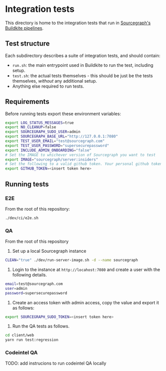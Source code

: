 # Integration tests

This directory is home to the integration tests that run in [Sourcegraph's Buildkite pipelines](https://docs.sourcegraph.com/dev/background-information/continuous_integration#buildkite-pipelines).

## Test structure

Each subdirectory describes a suite of integration tests, and should contain:

- `run.sh`: the main entrypoint used in Buildkite to run the test, including setup.
- `test.sh`: the actual tests themselves - this should be just be the tests themselves, *without* any additional setup.
- Anything else required to run tests.

## Requirements

Before running tests export these environment variables:

```sh
export LOG_STATUS_MESSAGES=true
export NO_CLEANUP=false
export SOURCEGRAPH_SUDO_USER=admin
export SOURCEGRAPH_BASE_URL="http://127.0.0.1:7080"
export TEST_USER_EMAIL="test@sourcegraph.com"
export TEST_USER_PASSWORD="supersecurepassword"
export INCLUDE_ADMIN_ONBOARDING="false"
# Set the IMAGE to whichever version of Sourcegraph you want to test
export IMAGE="sourcegraph/server:insiders"
# Set the following to a valid github token. Your personal github token should have access to all the repos in the Sourcegraph github required to run these tests.
export GITHUB_TOKEN=<insert token here>
```

## Running tests

### E2E

From the root of this repository:

```sh
./dev/ci/e2e.sh
```

### QA

From the root of this repository

1. Set up a local Sourcegraph instance

```sh
CLEAN="true" ./dev/run-server-image.sh -d --name sourcegraph
```

1. Login to the instance at `http://locahost:7080` and create a user with the following details.

```sh
email=test@sourcegraph.com
user=admin
password=supersecurepassword
```

1. Create an access token with admin access, copy the value and export it as follows:

```sh
export SOURCEGRAPH_SUDO_TOKEN=<insert token here>
```

1. Run the QA tests as follows.

```sh
cd client/web
yarn run test:regression
```

### Codeintel QA

TODO: add instrucions to run codeintel QA locally
